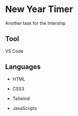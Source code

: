 # New Year Timer
Another task for the Intership
## Tool
VS Code
## Languages
- HTML
* CSS3
+ Tailwind
- JavaScripts

